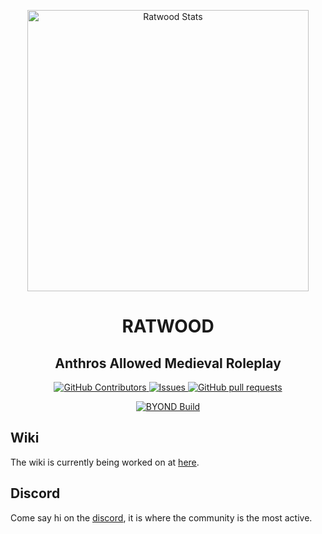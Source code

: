 
<p align="center">
 <img width="450px" src="https://res.cloudinary.com/dxckdses2/image/upload/v1730145846/ydfd9atasnhj9jn3r5jw.png" align="center" alt="Ratwood Stats" />
 <h1 align="center">RATWOOD</h1>
 <h2 align="center">Anthros Allowed Medieval Roleplay</h2>
</p>

<p align="center">
    <a href="https://github.com/Rotwood-Vale/Ratwood-Keep/graphs/contributors">
      <img alt="GitHub Contributors" src="https://img.shields.io/github/contributors/Rotwood-Vale/Ratwood-Keep" />
    </a>
    <a href="https://github.com/Rotwood-Vale/Ratwood-Keep/issues">
      <img alt="Issues" src="https://img.shields.io/github/issues/Rotwood-Vale/Ratwood-Keep?color=0088ff" />
    </a>
    <a href="https://github.com/Rotwood-Vale/Ratwood-Keep/pulls">
      <img alt="GitHub pull requests" src="https://img.shields.io/github/issues-pr/Rotwood-Vale/Ratwood-Keep?color=0088ff" />
    </a>
</p>

<p align="center">
	<a href="https://github.com/Rotwood-Vale/Ratwood-Keep/actions/workflows/ci_suite.yml">
      <img alt="BYOND Build" src="https://github.com/Rotwood-Vale/Ratwood-Keep/actions/workflows/ci_suite.yml/badge.svg" />
    </a>
</p>




## Wiki
The wiki is currently being worked on at [here](https://wiki.ratwood.rip/index.php/Main_Page).

## Discord
Come say hi on the [discord](https://discord.gg/nQDetK6ktR), it is where the community is the most active.
